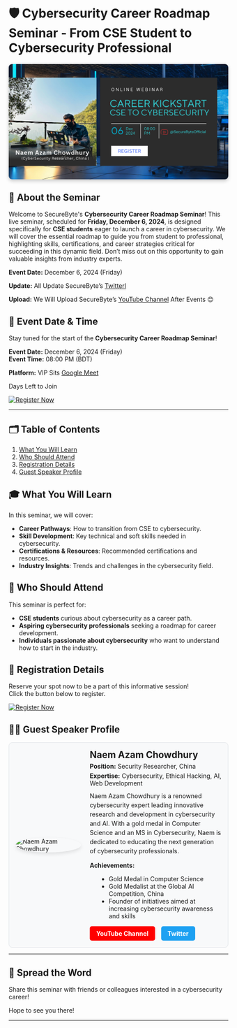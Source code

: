 # 🛡️ Cybersecurity Career Roadmap Seminar - From CSE Student to Cybersecurity Professional

<style>
.banner {
    max-width: 100%;
    height: auto;
    display: block;
    margin: 20px auto;
    box-shadow: 0 4px 8px rgba(0, 0, 0, 0.2);
    border-radius: 8px;
}
</style>

<div>
    <img src="https://raw.githubusercontent.com/SecureByteOfficial/live-seminars/main/sbdec6.png" 
         alt="Seminar Banner" class="banner">
</div>

## 🎉 About the Seminar
Welcome to SecureByte's **Cybersecurity Career Roadmap Seminar**! This live seminar, scheduled for **Friday, December 6, 2024**, is designed specifically for **CSE students** eager to launch a career in cybersecurity. We will cover the essential roadmap to guide you from student to professional, highlighting skills, certifications, and career strategies critical for succeeding in this dynamic field. Don’t miss out on this opportunity to gain valuable insights from industry experts.

**Event Date:** December 6, 2024 (Friday) 

**Update:** All Update SecureByte’s [Twitterl](https://x.com/SecureByteORG)

**Upload:** We Will Upload SecureByte’s [YouTube Channel](https://www.youtube.com/@SecureByteOfficial)  After Events 😊 

## 📅 Event Date & Time 

Stay tuned for the start of the **Cybersecurity Career Roadmap Seminar**!

**Event Date:** December 6, 2024 (Friday)  
**Event Time:** 08:00 PM (BDT) 

**Platform:** VIP Sits [Google Meet](https://www.youtube.com/@SecureByteOfficial)   

<div id="countdown" style="font-size: 2em; color: #e63946;"></div>

<p> Days Left to Join </p> 
<a href="https://forms.gle/s893kw39ZPswiZVb9" target="_blank">
    <img src="https://img.shields.io/badge/Register%20Now-007bff?style=for-the-badge&logo=register" alt="Register Now">
</a>


<script>
  // Countdown Timer
  const countDownDate = new Date("December 5, 2024 00:00:00").getTime();

  // Update countdown every second
  const x = setInterval(function() {
    const now = new Date().getTime();
    const distance = countDownDate - now;
    const days = Math.floor(distance / (1000 * 60 * 60 * 24));
    const hours = Math.floor((distance % (1000 * 60 * 60 * 24)) / (1000 * 60 * 60));
    const minutes = Math.floor((distance % (1000 * 60)) / (1000 * 60));
    const seconds = Math.floor((distance % (1000)) / 1000);

    document.getElementById("countdown").innerHTML = days + "d " + hours + "h " + minutes + "m " + seconds + "s ";

    if (distance < 0) {
      clearInterval(x);
      document.getElementById("countdown").innerHTML = "The Cybersecurity Career Roadmap Seminar is Live Now!";
    }
  }, 1000);
</script>

---

## 🗂️ Table of Contents
1. [What You Will Learn](#-what-you-will-learn)
2. [Who Should Attend](#-who-should-attend)
3. [Registration Details](#-registration-details)
4. [Guest Speaker Profile](#-guest-speaker-profile)

## 🎓 What You Will Learn
In this seminar, we will cover:
- **Career Pathways**: How to transition from CSE to cybersecurity.
- **Skill Development**: Key technical and soft skills needed in cybersecurity.
- **Certifications & Resources**: Recommended certifications and resources.
- **Industry Insights**: Trends and challenges in the cybersecurity field.

## 👥 Who Should Attend
This seminar is perfect for:
- **CSE students** curious about cybersecurity as a career path.
- **Aspiring cybersecurity professionals** seeking a roadmap for career development.
- **Individuals passionate about cybersecurity** who want to understand how to start in the industry.

## 🔗 Registration Details
Reserve your spot now to be a part of this informative session!  
Click the button below to register.

<div style="display: flex; gap: 15px;">
    <a href="https://forms.gle/jzeNZ7dtLZ65A4Vw6">
        <img src="https://img.shields.io/badge/Register%20Now-007bff?style=for-the-badge&logo=register" alt="Register Now">
    </a>
</div>

## 👨‍🏫 Guest Speaker Profile

<div style="display: flex; align-items: center; gap: 20px; padding: 15px; background-color: #f8f9fa; border: 1px solid #e1e4e8; border-radius: 8px;">

  <!-- Profile Image -->
  <img src="https://pbs.twimg.com/profile_images/1844791721571602432/M4jiVjeE_400x400.jpg" alt="Naem Azam Chowdhury" width="150" style="border-radius: 50%; box-shadow: 0px 4px 8px rgba(0, 0, 0, 0.1);">
  
  <!-- Profile Text and Buttons -->
  <div style="flex: 1;">
    <h3 style="margin: 0; font-size: 1.5em;">Naem Azam Chowdhury</h3>
    <p style="margin: 5px 0;"><strong>Position:</strong> Security Researcher, China</p>
    <p style="margin: 5px 0;"><strong>Expertise:</strong> Cybersecurity, Ethical Hacking, AI, Web Development</p>

   <p style="margin-top: 10px; line-height: 1.5;">
      Naem Azam Chowdhury is a renowned cybersecurity expert leading innovative research and development in cybersecurity and AI. With a gold medal in Computer Science and an MS in Cybersecurity, Naem is dedicated to educating the next generation of cybersecurity professionals.
   </p>

   <p style="margin: 5px 0;"><strong>Achievements:</strong></p>
   <ul style="margin-left: 20px;">
      <li>Gold Medal in Computer Science</li>
      <li>Gold Medalist at the Global AI Competition, China</li>
      <li>Founder of initiatives aimed at increasing cybersecurity awareness and skills</li>
   </ul>

   <!-- Social Media Buttons -->
   <div style="margin-top: 15px;">
      <a href="https://www.youtube.com/@NaemAzamChowdhury" style="display: inline-block; background-color: #FF0000; color: white; padding: 8px 15px; text-decoration: none; border-radius: 5px; font-weight: bold; margin-right: 10px;">
        YouTube Channel
      </a>
      
<a href="https://x.com/naemazamchow" style="display: inline-block; background-color: #1DA1F2; color: white; padding: 8px 15px; text-decoration: none; border-radius: 5px; font-weight: bold;">
        Twitter
      </a>
   </div>
  </div>
</div>

--- 

## 📢 Spread the Word
Share this seminar with friends or colleagues interested in a cybersecurity career!  

Hope to see you there!

---
